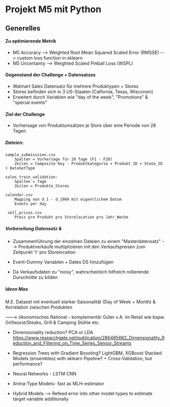 # Projekt M5 mit Python

## Generelles

#### Zu optimierende Metrik
 * M5 Accuracy --> Weighted Root Mean Squared Scaled Error (RMSSE) 
            --> custom loss function in sklearn
 * M5 Uncertainty --> Weighted Scaled Pinball Loss (WSPL)
 
#### Gegenstand der Challenge + Datensatzes

 * Walmart Sales Datensatz für mehrere Produktypen + Stores
 * Stores befinden sich in 3 US-Staaten (Calfornia, Texas, Wisconsin)
 * Erweitert durch Variablen wie "day of the week", "Promotions" & "special events"
 
 #### Ziel der Challenge
 * Vorhersage von Produktumsätzen je Store über eine Periode von 28 Tagen

 ##### Dateien:
    sample_submisssion.csv
        Spalten = Vorhersage für 28 Tage (F1 - F28)
        Zeilen = Composite Key - Produktkategorie + Produkt_ID + State_ID + DataSetType
 
    sales_train_validation:
        Spalten = Tage 
        Zeilen = Produkte_Stores
        
    calendar.csv
        Mapping von d_1 - d_1969 mit eigentlichem Datum
        Events per day
        
     sell_prices.csv
        Preis pro Produkt pro Storelocation pro Jahr_Woche
     
 ##### Vorbereitung Datensatz & 
 * Zusammenführung der einzelnen Dateien zu einem "Masterdatensatz"
    --> Produktverkäufe multiplizieren mit den Verkaufspreisen zum Zeitpunkt 't' pro Storelocation
    
  * Event-Dummy Variablen + Dates DS hinzufügen 
  
  * Da Verkaufsdaten zu "noisy", wahrscheinlich hilfreich rollierende Durschnitte zu bilden


 ##### Ideen Max
 
 M.E. Dataset mit eventuell starker Saisonalität (Day of Week + Month) & Korrelation zwischen Produkten
 
 ---> ökonomisches Rational - komplementär Güter v.A. im Retail wie bspw. Grillwurst/Steaks, Grill & Camping Stühle etc. 
 
  * Dimensionality reduction? PCA or LDA 
  https://www.researchgate.net/publication/286485682_Dimensionality_Reduction_and_Filtering_on_Time_Series_Sensor_Streams
  
  * Regression Trees with Gradient Boosting? LightGBM, XGBoost
  Stacked Models (ensembles) with sklearn Pipeline? + Cross-Validation, but performance?
  
  * Neural Networks - LSTM CNN
  
  * Arima-Type Models- fast as MLH-estimator
  
  * Hybrid Models --> Refeed error into other model-types to estimate target variable additionally
       
    